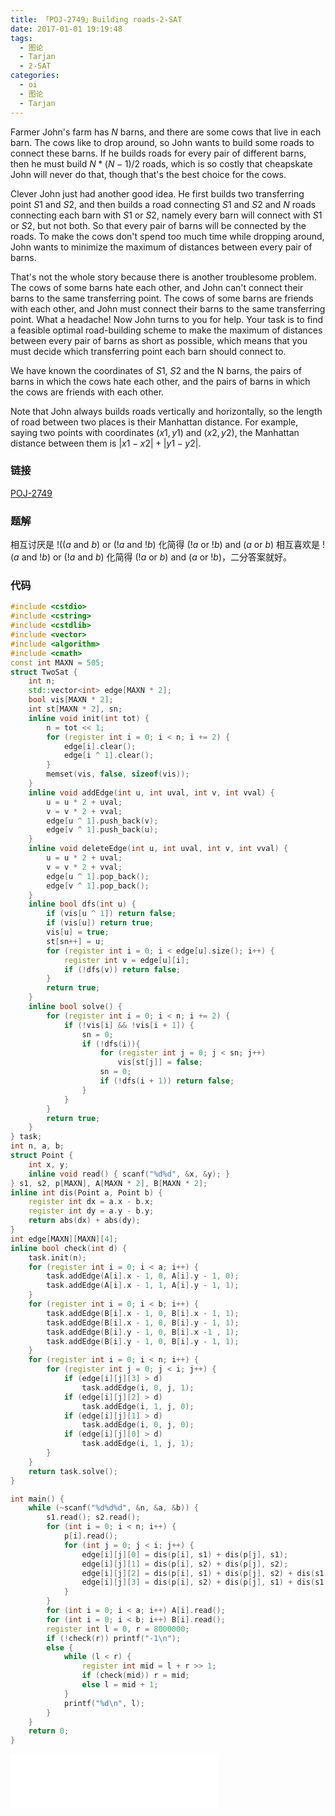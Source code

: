 ```yaml
---
title: 「POJ-2749」Building roads-2-SAT
date: 2017-01-01 19:19:48
tags:
  - 图论
  - Tarjan
  - 2-SAT
categories:
  - oi
  - 图论
  - Tarjan
---
```

Farmer John's farm has $N$ barns, and there are some cows that live in each barn. The cows like to drop around, so John wants to build some roads to connect these barns. If he builds roads for every pair of different barns, then he must build $N * (N - 1) / 2$ roads, which is so costly that cheapskate John will never do that, though that's the best choice for the cows.
<!-- more -->
Clever John just had another good idea. He first builds two transferring point $S1$ and $S2$, and then builds a road connecting $S1$ and $S2$ and $N$ roads connecting each barn with $S1$ or $S2$, namely every barn will connect with $S1$ or $S2$, but not both. So that every pair of barns will be connected by the roads. To make the cows don't spend too much time while dropping around, John wants to minimize the maximum of distances between every pair of barns.

That's not the whole story because there is another troublesome problem. The cows of some barns hate each other, and John can't connect their barns to the same transferring point. The cows of some barns are friends with each other, and John must connect their barns to the same transferring point. What a headache! Now John turns to you for help. Your task is to find a feasible optimal road-building scheme to make the maximum of distances between every pair of barns as short as possible, which means that you must decide which transferring point each barn should connect to.

We have known the coordinates of $S1$, $S2$ and the N barns, the pairs of barns in which the cows hate each other, and the pairs of barns in which the cows are friends with each other.

Note that John always builds roads vertically and horizontally, so the length of road between two places is their Manhattan distance. For example, saying two points with coordinates $(x1, y1)$ and $(x2, y2)$, the Manhattan distance between them is $|x1 - x2| + |y1 - y2|$.
### 链接
[POJ-2749](http://poj.org/problem?id=2749)
### 题解
相互讨厌是 $!((a$ and $b)$ or $(!a$ and $!b)$ 化简得 $(!a$ or $!b)$ and $(a$ or $b)$ 相互喜欢是 $!(a$ and $!b)$ or $(!a$ and $b)$ 化简得 $(!a$ or $b)$ and $(a$ or $!b)$，二分答案就好。
### 代码
``` cpp
#include <cstdio>
#include <cstring>
#include <cstdlib>
#include <vector>
#include <algorithm>
#include <cmath>
const int MAXN = 505;
struct TwoSat {
    int n;
    std::vector<int> edge[MAXN * 2];
    bool vis[MAXN * 2];
    int st[MAXN * 2], sn;
    inline void init(int tot) {
        n = tot << 1;
        for (register int i = 0; i < n; i += 2) {
            edge[i].clear();
            edge[i ^ 1].clear();
        }
        memset(vis, false, sizeof(vis));
    }
    inline void addEdge(int u, int uval, int v, int vval) {
        u = u * 2 + uval;
        v = v * 2 + vval;
        edge[u ^ 1].push_back(v);
        edge[v ^ 1].push_back(u);
    }
    inline void deleteEdge(int u, int uval, int v, int vval) {
        u = u * 2 + uval;
        v = v * 2 + vval;
        edge[u ^ 1].pop_back();
        edge[v ^ 1].pop_back();
    }
    inline bool dfs(int u) {
        if (vis[u ^ 1]) return false;
        if (vis[u]) return true;
        vis[u] = true;
        st[sn++] = u;
        for (register int i = 0; i < edge[u].size(); i++) {
            register int v = edge[u][i];
            if (!dfs(v)) return false;
        }
        return true;
    }
    inline bool solve() {
        for (register int i = 0; i < n; i += 2) {
            if (!vis[i] && !vis[i + 1]) {
                sn = 0;
                if (!dfs(i)){
                    for (register int j = 0; j < sn; j++)
                        vis[st[j]] = false;
                    sn = 0;
                    if (!dfs(i + 1)) return false;
                }
            }
        }
        return true;
    }
} task;
int n, a, b;
struct Point {
    int x, y;
    inline void read() { scanf("%d%d", &x, &y); }
} s1, s2, p[MAXN], A[MAXN * 2], B[MAXN * 2];
inline int dis(Point a, Point b) {
    register int dx = a.x - b.x;
    register int dy = a.y - b.y;
    return abs(dx) + abs(dy);
}
int edge[MAXN][MAXN][4];
inline bool check(int d) {
    task.init(n);
    for (register int i = 0; i < a; i++) {
        task.addEdge(A[i].x - 1, 0, A[i].y - 1, 0);
        task.addEdge(A[i].x - 1, 1, A[i].y - 1, 1);
    }
    for (register int i = 0; i < b; i++) {
        task.addEdge(B[i].x - 1, 0, B[i].x - 1, 1);
        task.addEdge(B[i].x - 1, 0, B[i].y - 1, 1);
        task.addEdge(B[i].y - 1, 0, B[i].x -1 , 1);
        task.addEdge(B[i].y - 1, 0, B[i].y - 1, 1);
    }
    for (register int i = 0; i < n; i++) {
        for (register int j = 0; j < i; j++) {
            if (edge[i][j][3] > d)
                task.addEdge(i, 0, j, 1);
            if (edge[i][j][2] > d)
                task.addEdge(i, 1, j, 0);
            if (edge[i][j][1] > d)
                task.addEdge(i, 0, j, 0);
            if (edge[i][j][0] > d)
                task.addEdge(i, 1, j, 1);
        }
    }
    return task.solve();
}

int main() {
    while (~scanf("%d%d%d", &n, &a, &b)) {
        s1.read(); s2.read();
        for (int i = 0; i < n; i++) {
            p[i].read();
            for (int j = 0; j < i; j++) {
                edge[i][j][0] = dis(p[i], s1) + dis(p[j], s1);
                edge[i][j][1] = dis(p[i], s2) + dis(p[j], s2);
                edge[i][j][2] = dis(p[i], s1) + dis(p[j], s2) + dis(s1, s2);
                edge[i][j][3] = dis(p[i], s2) + dis(p[j], s1) + dis(s1, s2);
            }
        }
        for (int i = 0; i < a; i++) A[i].read();
        for (int i = 0; i < b; i++) B[i].read();
        register int l = 0, r = 8000000;
        if (!check(r)) printf("-1\n");
        else {
            while (l < r) {
                register int mid = l + r >> 1;
                if (check(mid)) r = mid;
                else l = mid + 1;
            }
            printf("%d\n", l);
        }
    }
    return 0;
}
```
<iframe frameborder="no" border="0" marginwidth="0" marginheight="0" width=330 height=86 src="//music.163.com/outchain/player?type=2&id=26107975&auto=1&height=66"></iframe>
